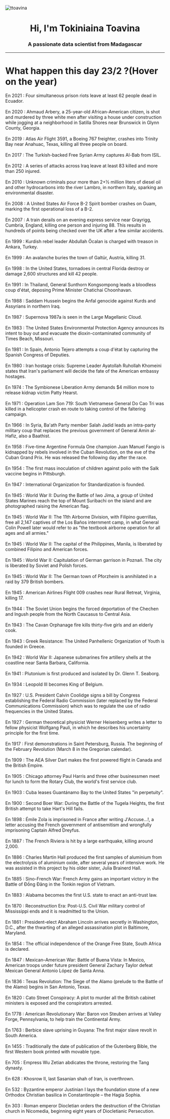 
<p align="left"> <img src="https://komarev.com/ghpvc/?username=ttoavina&label=Profile%20views&color=0e75b6&style=flat" alt="ttoavina" /> </p>
<h1 align="center">Hi, I'm Tokiniaina Toavina</h1>
<h3 align="center">A passionate data scientist from Madagascar</h3>
    
<hr/>
<h1> What happen this day 23/2 ?(Hover on the year)</h1>

En 2021 : Four simultaneous prison riots leave at least 62 people dead in Ecuador.
<br/><br/>
En 2020 : Ahmaud Arbery, a 25-year-old African-American citizen, is shot and murdered by three white men after visiting a house under construction while jogging at a neighborhood in Satilla Shores near Brunswick in Glynn County, Georgia.
<br/><br/>
En 2019 : Atlas Air Flight 3591, a Boeing 767 freighter, crashes into Trinity Bay near Anahuac, Texas, killing all three people on board.
<br/><br/>
En 2017 : The Turkish-backed Free Syrian Army captures Al-Bab from ISIL.
<br/><br/>
En 2012 : A series of attacks across Iraq leave at least 83 killed and more than 250 injured.
<br/><br/>
En 2010 : Unknown criminals pour more than 2+1⁄2 million liters of diesel oil and other hydrocarbons into the river Lambro, in northern Italy, sparking an environmental disaster.
<br/><br/>
En 2008 : A United States Air Force B-2 Spirit bomber crashes on Guam, marking  the first operational loss of a B-2.
<br/><br/>
En 2007 : A train derails on an evening express service near Grayrigg, Cumbria, England, killing one person and injuring 88. This results in hundreds of points being checked over the UK after a few similar accidents.
<br/><br/>
En 1999 : Kurdish rebel leader Abdullah Öcalan is charged with treason in Ankara, Turkey.
<br/><br/>
En 1999 : An avalanche buries the town of Galtür, Austria, killing 31.
<br/><br/>
En 1998 : In the United States, tornadoes in central Florida destroy or damage 2,600 structures and kill 42 people.
<br/><br/>
En 1991 : In Thailand, General Sunthorn Kongsompong leads a bloodless coup d'état, deposing Prime Minister Chatichai Choonhavan.
<br/><br/>
En 1988 : Saddam Hussein begins the Anfal genocide against Kurds and Assyrians in northern Iraq.
<br/><br/>
En 1987 : Supernova 1987a is seen in the Large Magellanic Cloud.
<br/><br/>
En 1983 : The United States Environmental Protection Agency announces its intent to buy out and evacuate the dioxin-contaminated community of Times Beach, Missouri.
<br/><br/>
En 1981 : In Spain, Antonio Tejero attempts a coup d'état by capturing the Spanish Congress of Deputies.
<br/><br/>
En 1980 : Iran hostage crisis: Supreme Leader Ayatollah Ruhollah Khomeini states that Iran's parliament will decide the fate of the American embassy hostages.
<br/><br/>
En 1974 : The Symbionese Liberation Army demands $4 million more to release kidnap victim Patty Hearst.
<br/><br/>
En 1971 : Operation Lam Son 719: South Vietnamese General Do Cao Tri was killed in a helicopter crash en route to taking control of the faltering campaign.
<br/><br/>
En 1966 : In Syria, Ba'ath Party member Salah Jadid leads an intra-party military coup that replaces the previous government of General Amin al-Hafiz, also a Baathist.
<br/><br/>
En 1958 : Five-time Argentine Formula One champion Juan Manuel Fangio is kidnapped by rebels involved in the Cuban Revolution, on the eve of the Cuban Grand Prix. He was released the following day after the race.
<br/><br/>
En 1954 : The first mass inoculation of children against polio with the Salk vaccine begins in Pittsburgh.
<br/><br/>
En 1947 : International Organization for Standardization is founded.
<br/><br/>
En 1945 : World War II: During the Battle of Iwo Jima, a group of United States Marines reach the top of Mount Suribachi on the island and are photographed raising the American flag.
<br/><br/>
En 1945 : World War II: The 11th Airborne Division, with Filipino guerrillas, free all 2,147 captives of the Los Baños internment camp, in what General Colin Powell later would refer to as "the textbook airborne operation for all ages and all armies."
<br/><br/>
En 1945 : World War II: The capital of the Philippines, Manila, is liberated by combined Filipino and American forces.
<br/><br/>
En 1945 : World War II: Capitulation of German garrison in Poznań. The city is liberated by Soviet and Polish forces.
<br/><br/>
En 1945 : World War II: The German town of Pforzheim is annihilated in a raid by 379 British bombers.
<br/><br/>
En 1945 : American Airlines Flight 009 crashes near Rural Retreat, Virginia, killing 17.
<br/><br/>
En 1944 : The Soviet Union begins the forced deportation of the Chechen and Ingush people from the North Caucasus to Central Asia.
<br/><br/>
En 1943 : The Cavan Orphanage fire kills thirty-five girls and an elderly cook.
<br/><br/>
En 1943 : Greek Resistance: The United Panhellenic Organization of Youth is founded in Greece.
<br/><br/>
En 1942 : World War II: Japanese submarines fire artillery shells at the coastline near Santa Barbara, California.
<br/><br/>
En 1941 : Plutonium is first produced and isolated by Dr. Glenn T. Seaborg.
<br/><br/>
En 1934 : Leopold III becomes King of Belgium.
<br/><br/>
En 1927 : U.S. President Calvin Coolidge signs a bill by Congress establishing the Federal Radio Commission (later replaced by the Federal Communications Commission) which was to regulate the use of radio frequencies in the United States.
<br/><br/>
En 1927 : German theoretical physicist Werner Heisenberg writes a letter to fellow physicist Wolfgang Pauli, in which he describes his uncertainty principle for the first time.
<br/><br/>
En 1917 : First demonstrations in Saint Petersburg, Russia. The beginning of the February Revolution (March 8 in the Gregorian calendar).
<br/><br/>
En 1909 : The AEA Silver Dart makes the first powered flight in Canada and the British Empire.
<br/><br/>
En 1905 : Chicago attorney Paul Harris and three other businessmen meet for lunch to form the Rotary Club, the world's first service club.
<br/><br/>
En 1903 : Cuba leases Guantánamo Bay to the United States "in perpetuity".
<br/><br/>
En 1900 : Second Boer War: During the Battle of the Tugela Heights, the first British attempt to take Hart's Hill fails.
<br/><br/>
En 1898 : Émile Zola is imprisoned in France after writing J'Accuse…!, a letter accusing the French government of antisemitism and wrongfully imprisoning Captain Alfred Dreyfus.
<br/><br/>
En 1887 : The French Riviera is hit by a large earthquake, killing around 2,000.
<br/><br/>
En 1886 : Charles Martin Hall produced the first samples of aluminium from the electrolysis of aluminium oxide, after several years of intensive work. He was assisted in this project by his older sister, Julia Brainerd Hall.
<br/><br/>
En 1885 : Sino-French War: French Army gains an important victory in the Battle of Đồng Đăng in the Tonkin region of Vietnam.
<br/><br/>
En 1883 : Alabama becomes the first U.S. state to enact an anti-trust law.
<br/><br/>
En 1870 : Reconstruction Era: Post-U.S. Civil War military control of Mississippi ends and it is readmitted to the Union.
<br/><br/>
En 1861 : President-elect Abraham Lincoln arrives secretly in Washington, D.C., after the thwarting of an alleged assassination plot in Baltimore, Maryland.
<br/><br/>
En 1854 : The official independence of the Orange Free State, South Africa is declared.
<br/><br/>
En 1847 : Mexican–American War: Battle of Buena Vista: In Mexico, American troops under future president General Zachary Taylor defeat Mexican General Antonio López de Santa Anna.
<br/><br/>
En 1836 : Texas Revolution: The Siege of the Alamo (prelude to the Battle of the Alamo) begins in San Antonio, Texas.
<br/><br/>
En 1820 : Cato Street Conspiracy: A plot to murder all the British cabinet ministers is exposed and the conspirators arrested.
<br/><br/>
En 1778 : American Revolutionary War: Baron von Steuben arrives at Valley Forge, Pennsylvania, to help train the Continental Army.
<br/><br/>
En 1763 : Berbice slave uprising in Guyana: The first major slave revolt in South America.
<br/><br/>
En 1455 : Traditionally the date of publication of the Gutenberg Bible, the first Western book printed with movable type.
<br/><br/>
En 705 : Empress Wu Zetian abdicates the throne, restoring the Tang dynasty.
<br/><br/>
En 628 : Khosrow II, last Sasanian shah of Iran, is overthrown.
<br/><br/>
En 532 : Byzantine emperor Justinian I lays the foundation stone of a new Orthodox Christian basilica in Constantinople – the Hagia Sophia.
<br/><br/>
En 303 : Roman emperor Diocletian orders the destruction of the Christian church in Nicomedia, beginning eight years of Diocletianic Persecution.
<br/><br/>
